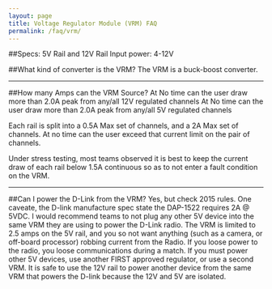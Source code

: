 ```yaml
---
layout: page
title: Voltage Regulator Module (VRM) FAQ
permalink: /faq/vrm/
---
```


##Specs: 
5V Rail and 12V Rail
Input power: 4-12V

##What kind of converter is the VRM?
The VRM is a buck-boost converter.

---

##How many Amps can the VRM Source?
At No time can the user draw more than 2.0A peak from any/all 12V regulated channels
At No time can the user draw more than 2.0A peak from any/all 5V regulated channels

Each rail is split into a 0.5A Max set of channels, and a 2A Max set of channels. At no time can the user exceed that current limit on the pair of channels. 

Under stress testing, most teams observed it is best to keep the current draw of each rail below 1.5A continuous so as to not enter a fault condition on the VRM.

---

##Can I power the D-Link from the VRM?
Yes, but check 2015 rules. One caveate, the D-link manufacture spec state the DAP-1522 requires 2A @ 5VDC. I would recommend teams to not plug any other 5V device into the same VRM they are using to power the D-Link radio. The VRM is limited to 2.5 amps on the 5V rail, and you so not want anything (such as a camera, or off-board processor) robbing current from the Radio. If you loose power to the radio, you loose communications during a match. If you must power other 5V devices, use another FIRST approved regulator, or use a second VRM. It is safe to use the 12V rail to power another device from the same VRM that powers the D-link because the 12V and 5V are isolated.

